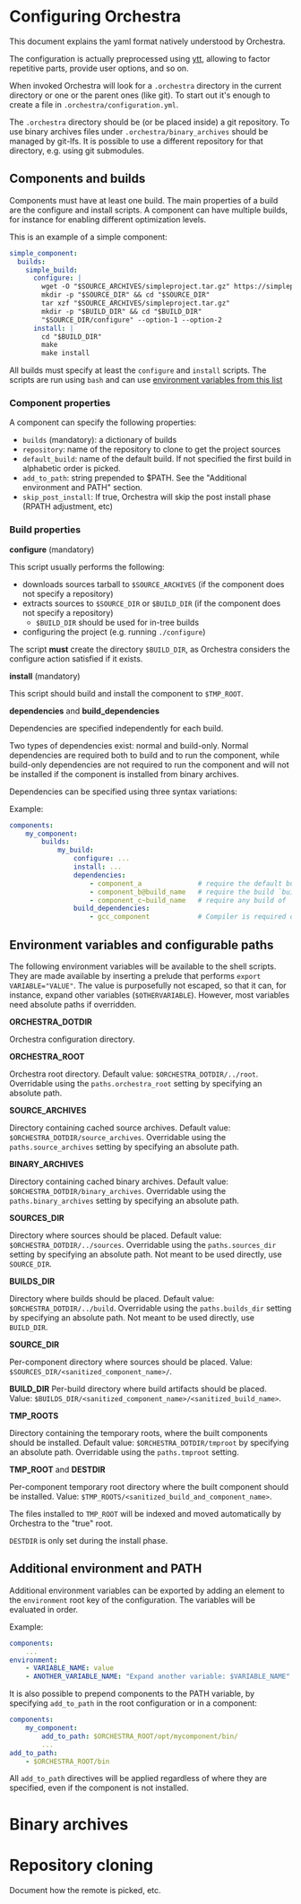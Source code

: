# Configuring Orchestra

This document explains the yaml format natively understood by Orchestra.

The configuration is actually preprocessed using [ytt](https://get-ytt.io/), 
allowing to factor repetitive parts, provide user options, and so on.

When invoked Orchestra will look for a `.orchestra` directory 
in the current directory or one or the parent ones (like git).
To start out it's enough to create a file in `.orchestra/configuration.yml`.

The `.orchestra` directory should be (or be placed inside) a git repository.
To use binary archives files under `.orchestra/binary_archives` should be 
managed by git-lfs. It is possible to use a different repository for 
that directory, e.g. using git submodules.

## Components and builds

Components must have at least one build. 
The main properties of a build are the configure and install scripts.
A component can have multiple builds, for instance for 
enabling different optimization levels. 

This is an example of a simple component:

```yaml
simple_component:
  builds:
    simple_build:
      configure: |
        wget -O "$SOURCE_ARCHIVES/simpleproject.tar.gz" https://simpleproject.org/simpleproject.tar.gz
        mkdir -p "$SOURCE_DIR" && cd "$SOURCE_DIR"
        tar xzf "$SOURCE_ARCHIVES/simpleproject.tar.gz"
        mkdir -p "$BUILD_DIR" && cd "$BUILD_DIR"
        "$SOURCE_DIR/configure" --option-1 --option-2
      install: |
        cd "$BUILD_DIR"
        make
        make install
```

All builds must specify at least the `configure` and `install` scripts.
The scripts are run using `bash` and can use [environment variables from this list](#env-and-dirs)

### Component properties

A component can specify the following properties:

* `builds` (mandatory): a dictionary of builds
* `repository`: name of the repository to clone to get the project sources
* `default_build`: name of the default build. If not specified the first build in alphabetic order is picked.
* `add_to_path`: string prepended to $PATH. See the "Additional environment and PATH" section.
* `skip_post_install`: If true, Orchestra will skip the post install phase (RPATH adjustment, etc) 

### Build properties

**configure** (mandatory)
 
This script usually performs the following:
 
* downloads sources tarball to `$SOURCE_ARCHIVES` (if the component does not specify a repository)
* extracts sources to `$SOURCE_DIR` or `$BUILD_DIR` (if the component does not specify a repository)
    * `$BUILD_DIR` should be used for in-tree builds
* configuring the project (e.g. running `./configure`)

The script **must** create the directory `$BUILD_DIR`, as Orchestra considers the configure action
satisfied if it exists.

**install** (mandatory)

This script should build and install the component to `$TMP_ROOT`.

**dependencies** and **build_dependencies**

Dependencies are specified independently for each build.

Two types of dependencies exist: normal and build-only.
Normal dependencies are required both to build and to run the component,
while build-only dependencies are not required to run the component 
and will not be installed if the component is installed from binary archives.

Dependencies can be specified using three syntax variations: 

Example:
```yaml
components:
    my_component:
        builds:
            my_build:
                configure: ...
                install: ...
                dependencies:
                    - component_a              # require the default build of `component_a`
                    - component_b@build_name   # require the build `build_name` of `component_b`
                    - component_c~build_name   # require any build of `component_c`, preferring `build_name`.
                build_dependencies:
                    - gcc_component            # Compiler is required only to build the component
```

## Environment variables and configurable paths
<a name="env-and-dirs"></a>

The following environment variables will be available to the shell scripts.
They are made available by inserting a prelude that performs `export VARIABLE="VALUE"`.
The value is purposefully not escaped, so that it can, for instance, expand other variables (`$OTHERVARIABLE`).
However, most variables need absolute paths if overridden.  

**ORCHESTRA_DOTDIR**

Orchestra configuration directory.

**ORCHESTRA_ROOT**

Orchestra root directory. 
Default value: `$ORCHESTRA_DOTDIR/../root`.
Overridable using the `paths.orchestra_root` setting by specifying an absolute path.

**SOURCE_ARCHIVES**

Directory containing cached source archives. 
Default value: `$ORCHESTRA_DOTDIR/source_archives`.
Overridable using the `paths.source_archives` setting by specifying an absolute path.

**BINARY_ARCHIVES**

Directory containing cached binary archives. 
Default value: `$ORCHESTRA_DOTDIR/binary_archives`.
Overridable using the `paths.binary_archives` setting by specifying an absolute path.

**SOURCES_DIR**

Directory where sources should be placed. Default value: `$ORCHESTRA_DOTDIR/../sources`.
Overridable using the `paths.sources_dir` setting by specifying an absolute path.
Not meant to be used directly, use `SOURCE_DIR`.

**BUILDS_DIR**

Directory where builds should be placed. Default value: `$ORCHESTRA_DOTDIR/../build`.
Overridable using the `paths.builds_dir` setting by specifying an absolute path.
Not meant to be used directly, use `BUILD_DIR`.

**SOURCE_DIR**

Per-component directory where sources should be placed. 
Value: `$SOURCES_DIR/<sanitized_component_name>/`. 

**BUILD_DIR**
Per-build directory where build artifacts should be placed.
Value: `$BUILDS_DIR/<sanitized_component_name>/<sanitized_build_name>`.

**TMP_ROOTS**

Directory containing the temporary roots, where the built components should be installed.
Default value: `$ORCHESTRA_DOTDIR/tmproot` by specifying an absolute path.
Overridable using the `paths.tmproot` setting.

**TMP_ROOT** and **DESTDIR**

Per-component temporary root directory where the built component should be installed.
Value: `$TMP_ROOTS/<sanitized_build_and_component_name>`.

The files installed to `TMP_ROOT` will be indexed 
and moved automatically by Orchestra to the "true" root.

`DESTDIR` is only set during the install phase.

## Additional environment and PATH

Additional environment variables can be exported by adding 
an element to the `environment` root key of the configuration.
The variables will be evaluated in order.

Example:
```yaml
components:
    ...
environment:
    - VARIABLE_NAME: value
    - ANOTHER_VARIABLE_NAME: "Expand another variable: $VARIABLE_NAME"
``` 

It is also possible to prepend components to the PATH variable, 
by specifying `add_to_path` in the root configuration or in a component:

```yaml
components:
    my_component:
        add_to_path: $ORCHESTRA_ROOT/opt/mycomponent/bin/
        ...
add_to_path: 
    - $ORCHESTRA_ROOT/bin
```

All `add_to_path` directives will be applied regardless of 
where they are specified, even if the component is not installed.

# Binary archives

# Repository cloning

Document how the remote is picked, etc.
